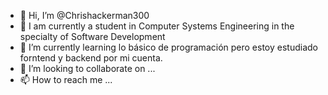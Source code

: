 - 👋 Hi, I’m @Chrishackerman300
- 👀 I am currently a student in Computer Systems Engineering in the specialty of Software Development
- 🌱 I’m currently learning  lo básico de programación pero estoy estudiado  forntend y backend por mi cuenta.
- 💞️ I’m looking to collaborate on ...
- 📫 How to reach me ...

<!---
Chrishackerman300/Chrishackerman300 is a ✨ special ✨ repository because its `README.md` (this file) appears on your GitHub profile.
You can click the Preview link to take a look at your changes.
--->

